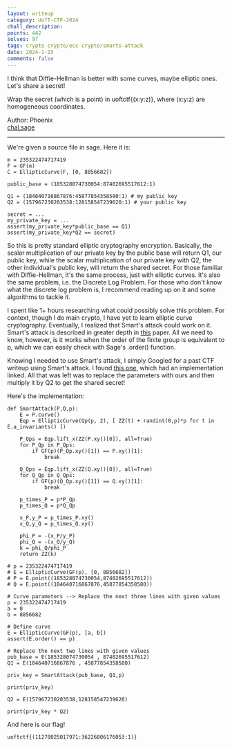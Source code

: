 ```yaml
---
layout: writeup
category: UofT-CTF-2024
chall_description:
points: 442
solves: 97
tags: crypto crypto/ecc crypto/smarts-attack
date: 2024-1-15
comments: false
---
```


<script
  src="https://cdn.mathjax.org/mathjax/latest/MathJax.js?config=TeX-AMS-MML_HTMLorMML"
  type="text/javascript">
</script>

I think that Diffie-Hellman is better with some curves, maybe elliptic ones. Let's share a secret!  

Wrap the secret (which is a point) in uoftctf{(x:y:z)}, where (x:y:z) are homogeneous coordinates.  

Author: Phoenix  
[chal.sage](https://github.com/Nightxade/ctf-writeups/blob/master/assets/CTFs/UofT-CTF-2024/chal.sage)  

---

We're given a source file in sage. Here it is:  

```sage
m = 235322474717419
F = GF(m)
C = EllipticCurve(F, [0, 8856682])

public_base = (185328074730054:87402695517612:1)

Q1 = (184640716867876:45877854358580:1) # my public key
Q2 = (157967230203538:128158547239620:1) # your public key

secret = ...
my_private_key = ...
assert(my_private_key*public_base == Q1)
assert(my_private_key*Q2 == secret)
```

So this is pretty standard elliptic cryptography encryption. Basically, the scalar multiplication of our private key by the public base will return Q1, our public key, while the scalar multiplication of our private key with Q2, the other individual's public key, will return the shared secret. For those familiar with Diffie-Hellman, it's the same process, just with elliptic curves. It's also the same problem, i.e. the Discrete Log Problem. For those who don't know what the discrete log problem is, I recommend reading up on it and some algorithms to tackle it.  

I spent like 1+ hours researching what could possibly solve this problem. For context, though I do main crypto, I have yet to learn elliptic curve cryptography. Eventually, I realized that Smart's attack could work on it. Smart's attack is described in greater depth in [this](https://wstein.org/edu/2010/414/projects/novotney.pdf) paper. All we need to know, however, is it works when the order of the finite group is equivalent to p, which we can easily check with Sage's .order() function.  

Knowing I needed to use Smart's attack, I simply Googled for a past CTF writeup using Smart's attack. I found [this one](https://ctftime.org/writeup/30559), which had an implementation linked. All that was left was to replace the parameters with ours and then multiply it by Q2 to get the shared secret!  

Here's the implementation:  

```sage
def SmartAttack(P,Q,p):
    E = P.curve()
    Eqp = EllipticCurve(Qp(p, 2), [ ZZ(t) + randint(0,p)*p for t in E.a_invariants() ])

    P_Qps = Eqp.lift_x(ZZ(P.xy()[0]), all=True)
    for P_Qp in P_Qps:
        if GF(p)(P_Qp.xy()[1]) == P.xy()[1]:
            break

    Q_Qps = Eqp.lift_x(ZZ(Q.xy()[0]), all=True)
    for Q_Qp in Q_Qps:
        if GF(p)(Q_Qp.xy()[1]) == Q.xy()[1]:
            break

    p_times_P = p*P_Qp
    p_times_Q = p*Q_Qp

    x_P,y_P = p_times_P.xy()
    x_Q,y_Q = p_times_Q.xy()

    phi_P = -(x_P/y_P)
    phi_Q = -(x_Q/y_Q)
    k = phi_Q/phi_P
    return ZZ(k)

# p = 235322474717419
# E = EllipticCurve(GF(p), [0, 8856682])
# P = E.point((185328074730054,87402695517612))
# Q = E.point((184640716867876,45877854358580))

# Curve parameters --> Replace the next three lines with given values
p = 235322474717419
a = 0
b = 8856682

# Define curve
E = EllipticCurve(GF(p), [a, b])
assert(E.order() == p)

# Replace the next two lines with given values
pub_base = E(185328074730054 , 87402695517612)
Q1 = E(184640716867876 , 45877854358580)

priv_key = SmartAttack(pub_base, Q1,p)

print(priv_key)

Q2 = E(157967230203538,128158547239620)

print(priv_key * Q2)
```

And here is our flag!  

    uoftctf{(11278025017971:36226806176053:1)}